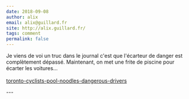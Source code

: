 ```yaml
---
date: 2018-09-08
author: alix
email: alix@guillard.fr
site: http://alix.guillard.fr/
tags: comment
permalink: false
---
```


<p>Je viens de voi un truc dans le journal c'est que l'écarteur de danger est complètement dépassé. Maintenant, on met une frite de piscine pour écarter les voitures…<br><br><a href="https://www.blogto.com/city/2018/09/toronto-cyclists-pool-noodles-dangerous-drivers/">toronto-cyclists-pool-noodles-dangerous-drivers</a></p>
---
